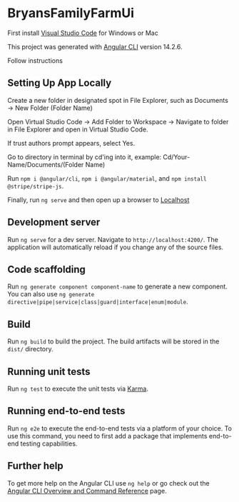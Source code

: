 # BryansFamilyFarmUi

First install [Visual Studio Code](https://code.visualstudio.com/download) for Windows or Mac

This project was generated with [Angular CLI](https://github.com/angular/angular-cli) version 14.2.6.

Follow instructions 

## Setting Up App Locally ##

Create a new folder in designated spot in File Explorer, such as Documents -> New Folder (Folder Name)

Open Virtual Studio Code -> Add Folder to Workspace -> Navigate to folder in File Explorer and open in Virtual Studio Code.

If trust authors prompt appears, select Yes.

Go to directory in terminal by cd'ing into it, example: Cd/Your-Name/Documents/(Folder Name)

Run `npm i @angular/cli`, `npm i @angular/material`, and `npm install @stripe/stripe-js`.

Finally, run `ng serve` and then open up a browser to [Localhost](https://localhost:4200)

## Development server

Run `ng serve` for a dev server. Navigate to `http://localhost:4200/`. The application will automatically reload if you change any of the source files.

## Code scaffolding

Run `ng generate component component-name` to generate a new component. You can also use `ng generate directive|pipe|service|class|guard|interface|enum|module`.

## Build

Run `ng build` to build the project. The build artifacts will be stored in the `dist/` directory.

## Running unit tests

Run `ng test` to execute the unit tests via [Karma](https://karma-runner.github.io).

## Running end-to-end tests

Run `ng e2e` to execute the end-to-end tests via a platform of your choice. To use this command, you need to first add a package that implements end-to-end testing capabilities.

## Further help

To get more help on the Angular CLI use `ng help` or go check out the [Angular CLI Overview and Command Reference](https://angular.io/cli) page.
